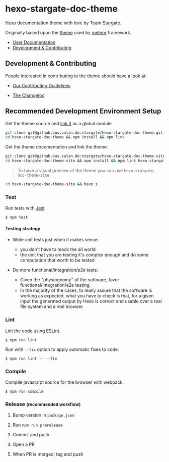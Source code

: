hexo-stargate-doc-theme
=======================

[Hexo](https://hexo.io/) documentation theme with love by Team Stargate.

Originally based upon the [theme](https://github.com/meteor/hexo-theme-meteor) used by [meteor](https://guide.meteor.com/) framework.

* [User Documentation](https://pages.github.bus.zalan.do/stargate/hexo-stargate-doc-theme-site/)
* [Development & Contributing](#development-and-contributing)

## <a name="development-and-contributing"></a> Development & Contributing

People interested in contributing to the theme should have a look at:

* [Our Contributing Guidelines](https://pages.github.bus.zalan.do/stargate/stargate-documentation/rules-of-play/contributing.html#Git-Commit-Guidelines)

* [The Changelog](./blob/master/CHANGELOG.md)

## Recommended Development Environment Setup

Get the theme source and [link it](https://docs.npmjs.com/cli/link) as a global module

```bash
git clone git@github.bus.zalan.do:stargate/hexo-stargate-doc-theme.git
cd hexo-stargate-doc-theme && npm install && npm link
```

Get the theme documentation and link the theme:

```bash
git clone git@github.bus.zalan.do:stargate/hexo-stargate-doc-theme-site.git
cd hexo-stargate-doc-theme-site && npm install && npm link hexo-stargate-doc-theme
```

> To have a visual preview of the theme you can use `hexo-stargate-doc-theme-site`
```bash
cd hexo-stargate-doc-theme-site && hexo s
```

### Test

Run tests with [Jest](https://facebook.github.io/jest/)

```
$ npm test
```

#### Testing strategy

* Write unit tests just when it makes sense:
  * you don't have to mock the all world
  * the unit that you are testing it's complex enough and do some computation that worth to be tested

* Do more functional/integration/e2e tests:
  * Given the "physiognomy" of the software, favor functional/integration/e2e testing.
  * In the majority of the cases, to really assure that the software is working as expected, what you have to check is that, for a given input the generated output by Hexo is correct and usable over a real file system and a real browser.

### Lint

Lint the code using [ESLint](http://eslint.org/).

```
$ npm run lint
```

Run with `--fix` option to apply automatic fixes to code.

```
$ npm run lint -- --fix
```

### Compile

Compile javascript source for the browser with webpack.

```
$ npm run compile
```

### Release <small>(recommended workflow)</small>

1. Bump version in `package.json`

2. Run `npm run prerelease`

3. Commit and push

4. Open a PR

5. When PR is merged, tag and push
